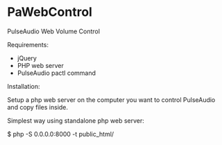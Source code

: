 PaWebControl
============

PulseAudio Web Volume Control

Requirements:

- jQuery
- PHP web server
- PulseAudio pactl command

Installation:

Setup a php web server on the computer you want to control PulseAudio and copy files inside.

Simplest way using standalone php web server:

  $ php -S 0.0.0.0:8000 -t public_html/
